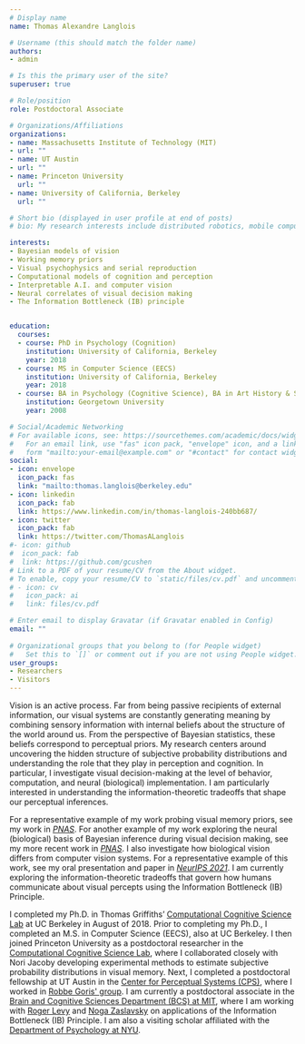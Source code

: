 ```yaml
---
# Display name
name: Thomas Alexandre Langlois

# Username (this should match the folder name)
authors:
- admin

# Is this the primary user of the site?
superuser: true

# Role/position
role: Postdoctoral Associate

# Organizations/Affiliations
organizations:
- name: Massachusetts Institute of Technology (MIT)
- url: ""  
- name: UT Austin
- url: ""  
- name: Princeton University
  url: ""
- name: University of California, Berkeley
  url: ""

# Short bio (displayed in user profile at end of posts)
# bio: My research interests include distributed robotics, mobile computing and programmable matter.

interests:
- Bayesian models of vision
- Working memory priors
- Visual psychophysics and serial reproduction
- Computational models of cognition and perception
- Interpretable A.I. and computer vision 
- Neural correlates of visual decision making
- The Information Bottleneck (IB) principle


education:
  courses:
  - course: PhD in Psychology (Cognition)
    institution: University of California, Berkeley
    year: 2018
  - course: MS in Computer Science (EECS)
    institution: University of California, Berkeley
    year: 2018
  - course: BA in Psychology (Cognitive Science), BA in Art History & Studio Art
    institution: Georgetown University
    year: 2008

# Social/Academic Networking
# For available icons, see: https://sourcethemes.com/academic/docs/widgets/#icons
#   For an email link, use "fas" icon pack, "envelope" icon, and a link in the
#   form "mailto:your-email@example.com" or "#contact" for contact widget.
social:
- icon: envelope
  icon_pack: fas
  link: "mailto:thomas.langlois@berkeley.edu"
- icon: linkedin
  icon_pack: fab
  link: https://www.linkedin.com/in/thomas-langlois-240bb687/
- icon: twitter
  icon_pack: fab
  link: https://twitter.com/ThomasALanglois
#- icon: github
#  icon_pack: fab
#  link: https://github.com/gcushen
# Link to a PDF of your resume/CV from the About widget.
# To enable, copy your resume/CV to `static/files/cv.pdf` and uncomment the lines below.  
# - icon: cv
#   icon_pack: ai
#   link: files/cv.pdf

# Enter email to display Gravatar (if Gravatar enabled in Config)
email: ""
  
# Organizational groups that you belong to (for People widget)
#   Set this to `[]` or comment out if you are not using People widget.  
user_groups:
- Researchers
- Visitors
---
```


Vision is an active process. Far from being passive recipients of external information, our visual systems are constantly generating meaning by combining sensory information with internal beliefs about the structure of the world around us. From the perspective of Bayesian statistics, these beliefs correspond to perceptual priors. My research centers around uncovering the hidden structure of subjective probability distributions and understanding the role that they play in perception and cognition. In particular, I investigate visual decision-making at the level of behavior, computation, and neural (biological) implementation. I am particularly interested in understanding the information-theoretic tradeoffs that shape our perceptual inferences. 

For a representative example of my work probing visual memory priors, see my work in [*PNAS*](https://www.pnas.org/content/118/13/e2012938118). For another example of my work exploring the neural (biological) basis of Bayesian inference during visual decision making, see my more recent work in [*PNAS*](https://www.pnas.org/doi/10.1073/pnas.2420815122). I also investigate how biological vision differs from computer vision systems. For a representative example of this work, see my oral presentation and paper in [*NeurIPS 2021*](https://arxiv.org/pdf/2107.07013.pdf). I am currently exploring the information-theoretic tradeoffs that govern how humans communicate about visual percepts using the Information Bottleneck (IB) Principle.

I completed my Ph.D. in Thomas Griffiths’ [Computational Cognitive Science Lab](https://cocosci.princeton.edu/) at UC Berkeley in August of 2018. Prior to completing my Ph.D., I completed an M.S. in Computer Science (EECS), also at UC Berkeley. I then joined Princeton University as a postdoctoral researcher in the [Computational Cognitive Science Lab](https://cocosci.princeton.edu/), where I collaborated closely with Nori Jacoby developing experimental methods to estimate subjective probability distributions in visual memory. Next, I completed a postdoctoral fellowship at UT Austin in the [Center for Perceptual Systems (CPS)](https://liberalarts.utexas.edu/cps/), where I worked in [Robbe Goris' group](https://gorislab.github.io/). I am currently a postdoctoral associate in the [Brain and Cognitive Sciences Department (BCS) at MIT](https://bcs.mit.edu/), where I am working with [Roger Levy](http://cpl.mit.edu/) and [Noga Zaslavsky](https://www.nogsky.com/) on applications of the Information Bottleneck (IB) Principle. I am also a visiting scholar affiliated with the [Department of Psychology at NYU](https://as.nyu.edu/departments/psychology/about.html).    

